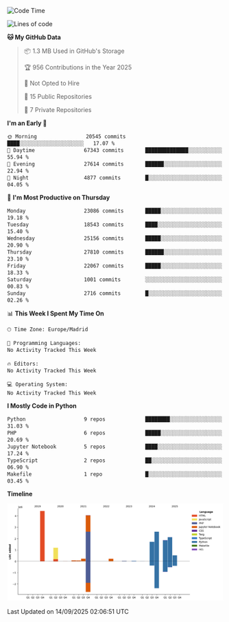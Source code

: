 <!--START_SECTION:waka-->
![Code Time](http://img.shields.io/badge/Code%20Time-839%20hrs%2038%20mins-blue)

![Lines of code](https://img.shields.io/badge/From%20Hello%20World%20I%27ve%20Written-19.1%20million%20lines%20of%20code-blue)

**🐱 My GitHub Data** 

> 📦 1.3 MB Used in GitHub's Storage 
 > 
> 🏆 956 Contributions in the Year 2025
 > 
> 🚫 Not Opted to Hire
 > 
> 📜 15 Public Repositories 
 > 
> 🔑 7 Private Repositories 
 > 
**I'm an Early 🐤** 

```text
🌞 Morning                20545 commits       ████░░░░░░░░░░░░░░░░░░░░░   17.07 % 
🌆 Daytime                67343 commits       ██████████████░░░░░░░░░░░   55.94 % 
🌃 Evening                27614 commits       ██████░░░░░░░░░░░░░░░░░░░   22.94 % 
🌙 Night                  4877 commits        █░░░░░░░░░░░░░░░░░░░░░░░░   04.05 % 
```
📅 **I'm Most Productive on Thursday** 

```text
Monday                   23086 commits       █████░░░░░░░░░░░░░░░░░░░░   19.18 % 
Tuesday                  18543 commits       ████░░░░░░░░░░░░░░░░░░░░░   15.40 % 
Wednesday                25156 commits       █████░░░░░░░░░░░░░░░░░░░░   20.90 % 
Thursday                 27810 commits       ██████░░░░░░░░░░░░░░░░░░░   23.10 % 
Friday                   22067 commits       █████░░░░░░░░░░░░░░░░░░░░   18.33 % 
Saturday                 1001 commits        ░░░░░░░░░░░░░░░░░░░░░░░░░   00.83 % 
Sunday                   2716 commits        █░░░░░░░░░░░░░░░░░░░░░░░░   02.26 % 
```


📊 **This Week I Spent My Time On** 

```text
🕑︎ Time Zone: Europe/Madrid

💬 Programming Languages: 
No Activity Tracked This Week

🔥 Editors: 
No Activity Tracked This Week

💻 Operating System: 
No Activity Tracked This Week
```

**I Mostly Code in Python** 

```text
Python                   9 repos             ████████░░░░░░░░░░░░░░░░░   31.03 % 
PHP                      6 repos             █████░░░░░░░░░░░░░░░░░░░░   20.69 % 
Jupyter Notebook         5 repos             ████░░░░░░░░░░░░░░░░░░░░░   17.24 % 
TypeScript               2 repos             ██░░░░░░░░░░░░░░░░░░░░░░░   06.90 % 
Makefile                 1 repo              █░░░░░░░░░░░░░░░░░░░░░░░░   03.45 % 
```



**Timeline**

![Lines of Code chart](https://raw.githubusercontent.com/danisoronellas/danisoronellas/main/assets/bar_graph.png)


 Last Updated on 14/09/2025 02:06:51 UTC
<!--END_SECTION:waka-->
